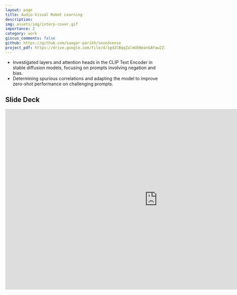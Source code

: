 ```yaml
---
layout: page
title: Audio-Visual Robot Learning
description:
img: assets/img/interp-cover.gif
importance: 2
category: work
giscus_comments: false
github: https://github.com/saagar-parikh/soundsense
project_pdf: https://drive.google.com/file/d/1gd2CBqqZalmUbNeanGAYaw2Z3fgrqGhR/view?usp=drive_link
---
```


- Investigated layers and attention heads in the CLIP Text Encoder in stable diffusion models, focusing on prompts involving negation and bias.
- Determining spurious correlations and adapting the model to improve zero-shot performance on challenging prompts.

<!-- Quick Links:
- [GitHub](https://github.com/saagar-parikh/soundsense)
- [Report](https://drive.google.com/file/d/1gd2CBqqZalmUbNeanGAYaw2Z3fgrqGhR/view?usp=drive_link) -->

## Slide Deck


<div align="center" class="responsive-wrap">
<iframe src="https://docs.google.com/presentation/d/e/2PACX-1vR5laTUxuqInU7iGBt9UaF-2CujeFtD7noWO4Sa_YU-NAf0Ax0TMtYF_nvirNiBnwtp5UZwMXyxVLf0/embed?start=true&loop=true&delayms=3000" frameborder="0" width="960" height="569" allowfullscreen="true" mozallowfullscreen="true" webkitallowfullscreen="true"></iframe>
</div>
